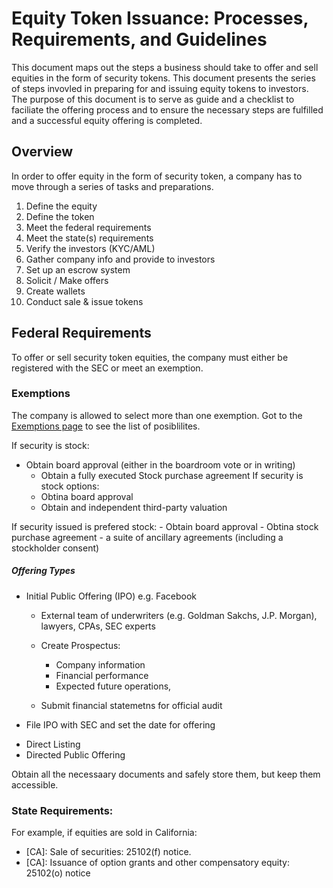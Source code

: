 <a id="toc"></a>
# Equity Token Issuance: Processes, Requirements, and Guidelines

This document maps out the steps a business should take to offer and sell equities in the form of security tokens. This document presents the series of steps invovled in preparing for and issuing equity tokens to investors. The purpose of this document is to serve as guide and a checklist to faciliate the offering process and to ensure the necessary steps are fulfilled and a successful equity offering is completed.

## Overview
In order to offer equity in the form of security token, a company has to move through a series of tasks and preparations.

1. Define the equity
1. Define the token
1. Meet the federal requirements
1. Meet the state(s) requirements
1. Verify the investors (KYC/AML)  
1. Gather company info and provide to investors
1. Set up an escrow system  
1. Solicit / Make offers  
1. Create wallets
2. Conduct sale & issue tokens

## Federal Requirements
To offer or sell security token equities, the company must either be registered with the SEC or meet an exemption.

### Exemptions		
The company is allowed to select more than one exemption. Got to the [Exemptions page](exemptions.md) to see the list of posiblilites.

  
If security is stock:  
 * Obtain board approval (either in the boardroom vote or in writing)
	*  Obtain a fully executed Stock purchase agreement
	If security is stock options:
    *  Obtina board approval
	* Obtain and independent third-party valuation

If security issued is prefered stock:
    - Obtain board approval
    - Obtina stock purchase agreement
    - a suite of ancillary agreements (including a stockholder consent)

##### Offering Types
* Initial Public Offering (IPO) e.g. Facebook
    - External team of underwriters (e.g. Goldman Sakchs, J.P. Morgan), lawyers, CPAs, SEC experts  
	- Create Prospectus:  
		* Company information  
		* Financial performance  
		* Expected future operations,  

    - Submit financial statemetns for official audit
- File IPO with SEC and set the date for offering 

* Direct Listing
* Directed Public Offering


Obtain all the necessaary documents and safely store them, but keep them accessible.


### State Requirements:
For example, if equities are sold in California:
*  [CA]: Sale of securities: 25102(f) notice.
* [CA]: Issuance of option grants and other compensatory equity: 25102(o) notice

